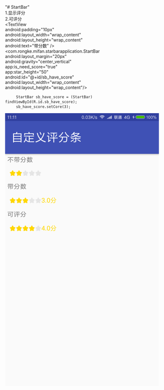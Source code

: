 "# StartBar" 
</br>
1.显示评分</br>
2.可评分 </br>
 <TextView </br>
        android:padding="10px"</br>
        android:layout_width="wrap_content"</br>
        android:layout_height="wrap_content"</br>
        android:text="带分数" /></br>
    <com.rongke.mifan.starbarapplication.StartBar</br>
        android:layout_margin="20px"</br>
        android:gravity="center_vertical"</br>
        app:is_need_score="true"</br>
        app:star_height="50"</br>
        android:id="@+id/sb_have_score"</br>
        android:layout_width="wrap_content"</br>
        android:layout_height="wrap_content"/></br>

         StartBar sb_have_score = (StartBar) findViewById(R.id.sb_have_score);
         sb_have_score.setCore(3);

![image](https://github.com/tzz2015/StartBar/blob/master/file/Screenshot_2017-06-16-11-11-18-496_com.rongke.mif.png)